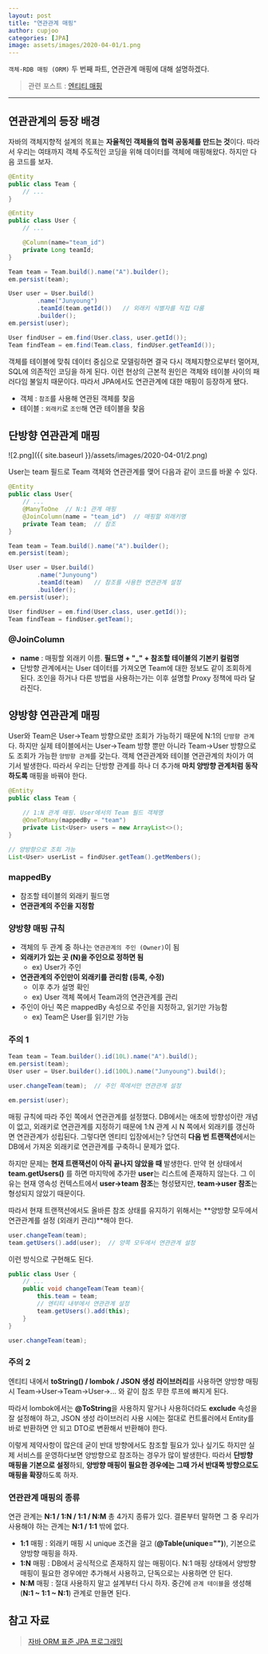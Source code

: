 ```yaml
---
layout: post
title: "연관관계 매핑"
author: cupjoo
categories: [JPA]
image: assets/images/2020-04-01/1.png
---
```


`객체-RDB 매핑 (ORM)` 두 번째 파트, 연관관계 매핑에 대해 설명하겠다.

> 관련 포스트 : [엔티티 매핑](https://cupjoo.github.io/엔티티-매핑)

---

## 연관관계의 등장 배경

자바의 객체지향적 설계의 목표는 **자율적인 객체들의 협력 공동체를 만드는 것**이다. 따라서 우리는 여태까지 객체 주도적인 코딩을 위해 데이터를 객체에 매핑해왔다. 하지만 다음 코드를 보자.

```java
@Entity
public class Team {
    // ...
}
```

```java
@Entity
public class User {
    // ...

    @Column(name="team_id")
    private Long teamId;
}
```

```java
Team team = Team.build().name("A").builder();
em.persist(team);

User user = User.build()
        .name("Junyoung")
        .teamId(team.getId())   // 외래키 식별자를 직접 다룸
        .builder();
em.persist(user);

User findUser = em.find(User.class, user.getId());
Team findTeam = em.find(Team.class, findUser.getTeamId());
```

객체를 테이블에 맞춰 데이터 중심으로 모델링하면 결국 다시 객체지향으로부터 멀어져, SQL에 의존적인 코딩을 하게 된다. 이런 현상의 근본적 원인은 객체와 테이블 사이의 패러다임 불일치 때문이다. 따라서 JPA에서도 연관관계에 대한 매핑이 등장하게 됐다.

- 객체 : `참조`를 사용해 연관된 객체를 찾음
- 테이블 : `외래키`로 `조인`해 연관 테이블을 찾음

## 단방향 연관관계 매핑

![2.png]({{ site.baseurl }}/assets/images/2020-04-01/2.png)

User는 team 필드로 Team 객체와 연관관계를 맺어 다음과 같이 코드를 바꿀 수 있다.

```java
@Entity
public class User{
    // ...
    @ManyToOne  // N:1 관계 매핑
    @JoinColumn(name = "team_id")  // 매핑할 외래키명
    private Team team;  // 참조
}
```

```java
Team team = Team.build().name("A").builder();
em.persist(team);

User user = User.build()
        .name("Junyoung")
        .teamId(team)   // 참조를 사용한 연관관계 설정
        .builder();
em.persist(user);

User findUser = em.find(User.class, user.getId());
Team findTeam = findUser.getTeam();
```

### @JoinColumn

- **name** : 매핑할 외래키 이름. **필드명 + "_" + 참조할 테이블의 기본키 컬럼명**
- 단방향 관계에서는 User 데이터를 가져오면 Team에 대한 정보도 같이 조회하게 된다. 조인을 하거나 다른 방법을 사용하는가는 이후 설명할 Proxy 정책에 따라 달라진다.

## 양방향 연관관계 매핑

User와 Team은 User->Team 방향으로만 조회가 가능하기 때문에 N:1의 `단방향 관계`다. 하지만 실제 테이블에서는 User->Team 방향 뿐만 아니라 Team->User 방향으로도 조회가 가능한 `양방향 관계`를 갖는다. 객체 연관관계와 테이블 연관관계의 차이가 여기서 발생한다. 따라서 우리는 단방향 관계를 하나 더 추가해 **마치 양방향 관계처럼 동작하도록** 매핑을 바꿔야 한다.

```java
@Entity
public class Team {

    // 1:N 관계 매핑. User에서의 Team 필드 객체명
    @OneToMany(mappedBy = "team")
    private List<User> users = new ArrayList<>();
}
```

```java
// 양방향으로 조회 가능
List<User> userList = findUser.getTeam().getMembers();
```

### mappedBy

- 참조할 테이블의 외래키 필드명
- **연관관계의 주인을 지정함**

### 양방향 매핑 규칙

- 객체의 두 관계 중 하나는 `연관관계의 주인 (Owner)`이 됨
- **외래키가 있는 곳 (N)을 주인으로 정하면 됨**
  - ex) User가 주인
- **연관관계의 주인만이 외래키를 관리함 (등록, 수정)**
  - 이후 추가 설명 확인
  - ex) User 객체 쪽에서 Team과의 연관관계를 관리
- 주인이 아닌 쪽은 mappedBy 속성으로 주인을 지정하고, 읽기만 가능함
  - ex) Team은 User를 읽기만 가능

### 주의 1

```java
Team team = Team.builder().id(10L).name("A").build();
em.persist(team);
User user = User.builder().id(100L).name("Junyoung").build();

user.changeTeam(team);  // 주인 쪽에서만 연관관계 설정

em.persist(user);
```

매핑 규칙에 따라 주인 쪽에서 연관관계를 설정했다. DB에서는 애초에 방향성이란 개념이 없고, 외래키로 연관관계를 지정하기 때문에 1:N 관계 시 N 쪽에서 외래키를 갱신하면 연관관계가 성립된다. 그렇다면 엔티티 입장에서는? 당연히 **다음 번 트랜잭션**에서는 DB에서 가져온 외래키로 연관관계를 구축하니 문제가 없다.

하지만 문제는 **현재 트랜잭션이 아직 끝나지 않았을 때** 발생한다. 만약 현 상태에서 **team.getUsers()** 를 하면 마지막에 추가한 **user**는 리스트에 존재하지 않는다. 그 이유는 현재 영속성 컨텍스트에서 **user->team 참조**는 형성됐지만, **team->user 참조**는 형성되지 않았기 때문이다.

따라서 현재 트랜잭션에서도 올바른 참조 상태를 유지하기 위해서는 **양방향 모두에서 연관관계를 설정 (외래키 관리)**해야 한다.

```java
user.changeTeam(team);
team.getUsers().add(user);  // 양쪽 모두에서 연관관계 설정
```

이런 방식으로 구현해도 된다.

```java
public class User {
    // ...
    public void changeTeam(Team team){
        this.team = team;
        // 엔티티 내부에서 연관관계 설정
        team.getUsers().add(this);
    }
}
```

```java
user.changeTeam(team);
```

### 주의 2

엔티티 내에서 **toString() / lombok / JSON 생성 라이브러리**를 사용하면 양방향 매핑 시 Team->User->Team->User->... 와 같이 참조 무한 루프에 빠지게 된다.

따라서 lombok에서는 **@ToString**을 사용하지 말거나 사용하더라도 **exclude** 속성을 잘 설정해야 하고, JSON 생성 라이브러리 사용 시에는 절대로 컨트롤러에서 Entity를 바로 반환하면 안 되고 DTO로 변환해서 반환해야 한다.

이렇게 제약사항이 많은데 굳이 반대 방향에서도 참조할 필요가 있나 싶기도 하지만 실제 서비스를 운영하다보면 양방향으로 참조하는 경우가 많이 발생한다. 따라서 **단방향 매핑을 기본으로 설정**하되, **양방향 매핑이 필요한 경우에는 그때 가서 반대쪽 방향으로도 매핑을 확장**하도록 하자.

### 연관관계 매핑의 종류

연관 관계는 **N:1 / 1:N / 1:1 / N:M** 총 4가지 종류가 있다. 결론부터 말하면 그 중 우리가 사용해야 하는 관계는 **N:1 / 1:1** 밖에 없다.

- **1:1** 매핑 : 외래키 매핑 시 unique 조건을 걸고 (**@Table(unique="")**), 기본으로 양방향 매핑을 하자.
- **1:N** 매핑 : DB에서 공식적으로 존재하지 않는 매핑이다. N:1 매핑 상태에서 양방향 매핑이 필요한 경우에만 추가해서 사용하고, 단독으로는 사용하면 안 된다.
- **N:M** 매핑 : 절대 사용하지 말고 설계부터 다시 하자. 중간에 `관계 테이블`을 생성해 (**N:1 ~ 1:1 ~ N:1**) 관계로 만들면 된다.

## 참고 자료

> [자바 ORM 표준 JPA 프로그래밍](https://book.naver.com/bookdb/book_detail.nhn?bid=9252528)
